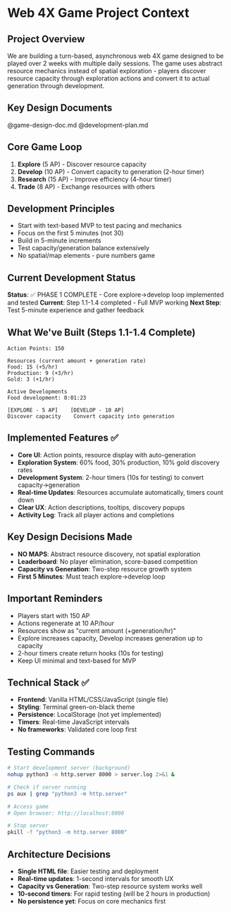 # Web 4X Game Project Context

## Project Overview
We are building a turn-based, asynchronous web 4X game designed to be played over 2 weeks with multiple daily sessions. The game uses abstract resource mechanics instead of spatial exploration - players discover resource capacity through exploration actions and convert it to actual generation through development.

## Key Design Documents
@game-design-doc.md
@development-plan.md

## Core Game Loop
1. **Explore** (5 AP) - Discover resource capacity
2. **Develop** (10 AP) - Convert capacity to generation (2-hour timer)
3. **Research** (15 AP) - Improve efficiency (4-hour timer)
4. **Trade** (8 AP) - Exchange resources with others

## Development Principles
- Start with text-based MVP to test pacing and mechanics
- Focus on the first 5 minutes (not 30)
- Build in 5-minute increments
- Test capacity/generation balance extensively
- No spatial/map elements - pure numbers game

## Current Development Status
**Status**: ✅ PHASE 1 COMPLETE - Core explore→develop loop implemented and tested
**Current**: Step 1.1-1.4 completed - Full MVP working
**Next Step**: Test 5-minute experience and gather feedback

## What We've Built (Steps 1.1-1.4 Complete)
```
Action Points: 150

Resources (current amount + generation rate)
Food: 15 (+5/hr)
Production: 9 (+3/hr) 
Gold: 3 (+1/hr)

Active Developments
Food development: 0:01:23

[EXPLORE - 5 AP]    [DEVELOP - 10 AP]
Discover capacity    Convert capacity into generation
```

## Implemented Features ✅
- **Core UI**: Action points, resource display with auto-generation
- **Exploration System**: 60% food, 30% production, 10% gold discovery rates
- **Development System**: 2-hour timers (10s for testing) to convert capacity→generation  
- **Real-time Updates**: Resources accumulate automatically, timers count down
- **Clear UX**: Action descriptions, tooltips, discovery popups
- **Activity Log**: Track all player actions and completions

## Key Design Decisions Made
- **NO MAPS**: Abstract resource discovery, not spatial exploration
- **Leaderboard**: No player elimination, score-based competition
- **Capacity vs Generation**: Two-step resource growth system
- **First 5 Minutes**: Must teach explore→develop loop

## Important Reminders
- Players start with 150 AP
- Actions regenerate at 10 AP/hour  
- Resources show as "current amount (+generation/hr)"
- Explore increases capacity, Develop increases generation up to capacity
- 2-hour timers create return hooks (10s for testing)
- Keep UI minimal and text-based for MVP

## Technical Stack ✅
- **Frontend**: Vanilla HTML/CSS/JavaScript (single file)
- **Styling**: Terminal green-on-black theme
- **Persistence**: LocalStorage (not yet implemented)
- **Timers**: Real-time JavaScript intervals
- **No frameworks**: Validated core loop first

## Testing Commands
```bash
# Start development server (background)
nohup python3 -m http.server 8000 > server.log 2>&1 &

# Check if server running
ps aux | grep "python3 -m http.server"

# Access game
# Open browser: http://localhost:8000

# Stop server
pkill -f "python3 -m http.server 8000"
```

## Architecture Decisions
- **Single HTML file**: Easier testing and deployment
- **Real-time updates**: 1-second intervals for smooth UX
- **Capacity vs Generation**: Two-step resource system works well
- **10-second timers**: For rapid testing (will be 2 hours in production)
- **No persistence yet**: Focus on core mechanics first